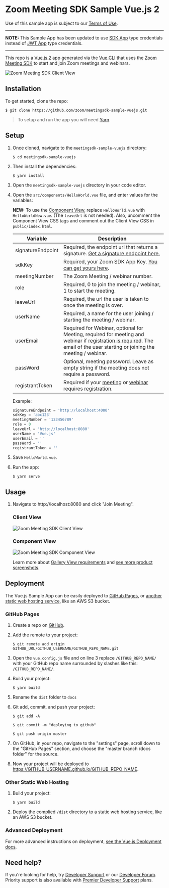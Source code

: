 # Zoom Meeting SDK Sample Vue.js 2

Use of this sample app is subject to our [Terms of Use](https://zoom.us/docs/en-us/zoom_api_license_and_tou.html).

---

**NOTE:** This Sample App has been updated to use [SDK App](https://marketplace.zoom.us/docs/guides/build/sdk-app) type credentials instead of [JWT App](https://marketplace.zoom.us/docs/guides/build/jwt-app) type credentials.

---

This repo is a [Vue.js 2](https://vuejs.org/) app generated via the [Vue CLI](https://cli.vuejs.org/) that uses the [Zoom Meeting SDK](https://marketplace.zoom.us/docs/sdk/native-sdks/web) to start and join Zoom meetings and webinars.

![Zoom Meeting SDK Client View](https://marketplace.zoom.us/docs/static/msdk-web-client-view-6276487add553e9849f39a7cec9ac7c7.gif)

## Installation

To get started, clone the repo:

`$ git clone https://github.com/zoom/meetingsdk-sample-vuejs.git`

> To setup and run the app you will need [Yarn](https://yarnpkg.com/getting-started).

## Setup

1. Once cloned, navigate to the `meetingsdk-sample-vuejs` directory:

   `$ cd meetingsdk-sample-vuejs`

1. Then install the dependencies:

   `$ yarn install`

1. Open the `meetingsdk-sample-vuejs` directory in your code editor.

1. Open the `src/components/HelloWorld.vue` file, and enter values for the variables:

   **NEW:** To use the [Component View](https://marketplace.zoom.us/docs/sdk/native-sdks/web/component-view), replace `HelloWorld.vue` with `HelloWorldNew.vue`. (The `leaveUrl` is not needed). Also, uncomment the Component View CSS tags and comment out the Client View CSS in `public/index.html`.

   | Variable                   | Description |
   | -----------------------|-------------|
   | signatureEndpoint          | Required, the endpoint url that returns a signature. [Get a signature endpoint here.](https://github.com/zoom/meetingsdk-sample-signature-node.js) |
   | sdkKey                   | Required, your Zoom SDK App Key. [You can get yours here](https://marketplace.zoom.us/develop/create). |
   | meetingNumber                   | The Zoom Meeting / webinar number. |
   | role                   | Required, 0 to join the meeting / webinar, 1 to start the meeting. |
   | leaveUrl                   | Required, the url the user is taken to once the meeting is over. |
   | userName                   | Required, a name for the user joining / starting the meeting / webinar. |
   | userEmail                   | Required for Webinar, optional for Meeting, required for meeting and webinar if [registration is required]([registration](https://support.zoom.us/hc/en-us/articles/360054446052-Managing-meeting-and-webinar-registration)). The email of the user starting or joining the meeting / webinar. |
   | passWord                   | Optional, meeting password. Leave as empty string if the meeting does not require a password. |
   | registrantToken            | Required if your [meeting](https://marketplace.zoom.us/docs/sdk/native-sdks/web/client-view/meetings#join-registered) or [webinar](https://marketplace.zoom.us/docs/sdk/native-sdks/web/client-view/webinars) requires [registration](https://support.zoom.us/hc/en-us/articles/360054446052-Managing-meeting-and-webinar-registration). |

   Example:

   ```js
   signatureEndpoint = 'http://localhost:4000'
   sdkKey = 'abc123'
   meetingNumber = '123456789'
   role = 0
   leaveUrl = 'http://localhost:8080'
   userName = 'Vue.js'
   userEmail = ''
   passWord = ''
   registrantToken = ''
   ```

1. Save `HelloWorld.vue`.

1. Run the app:

   `$ yarn serve`

## Usage

1. Navigate to http://localhost:8080 and click "Join Meeting".

   ### Client View

   ![Zoom Meeting SDK Client View](https://marketplace.zoom.us/docs/static/msdk-web-client-view-6276487add553e9849f39a7cec9ac7c7.gif)

   ### Component View

   ![Zoom Meeting SDK Component View](https://marketplace.zoom.us/docs/static/msdk-web-component-view-220cc5d1221312f8363cdb58405c0c23.gif)

   Learn more about [Gallery View requirements](https://marketplace.zoom.us/docs/sdk/overview/improve-performance) and [see more product screenshots](https://marketplace.zoom.us/docs/sdk/overview/improve-performance#sharedarraybuffer-ui-differences).

## Deployment

The Vue.js Sample App can be easily deployed to [GitHub Pages](#github-pages), or [another static web hosting service](#other-static-web-hosting), like an AWS S3 bucket.

### GitHub Pages

1. Create a repo on [GitHub](https://github.com).

1. Add the remote to your project:

   `$ git remote add origin GITHUB_URL/GITHUB_USERNAME/GITHUB_REPO_NAME.git`

1. Open the `vue.config.js` file and on line 3 replace `/GITHUB_REPO_NAME/` with your GitHub repo name surrounded by slashes like this: `/GITHUB_REPO_NAME/`.

1. Build your project:

   `$ yarn build`

1. Rename the `dist` folder to `docs`

1. Git add, commit, and push your project:

   `$ git add -A`

   `$ git commit -m "deploying to github"`

   `$ git push origin master`

1. On GitHub, in your repo, navigate to the "settings" page, scroll down to the "GitHub Pages" section, and choose the "master branch /docs folder" for the source.

1. Now your project will be deployed to https://GITHUB_USERNAME.github.io/GITHUB_REPO_NAME.

### Other Static Web Hosting

1. Build your project:

   `$ yarn build`

1. Deploy the complied `/dist` directory to a static web hosting service, like an AWS S3 bucket.

### Advanced Deployment

For more advanced instructions on deployment, [see the Vue.js Deployment docs](https://cli.vuejs.org/guide/deployment.html).

## Need help?

If you're looking for help, try [Developer Support](https://devsupport.zoom.us) or our [Developer Forum](https://devforum.zoom.us). Priority support is also available with [Premier Developer Support](https://zoom.us/docs/en-us/developer-support-plans.html) plans.
